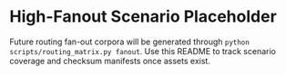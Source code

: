 # High-Fanout Scenario Placeholder

Future routing fan-out corpora will be generated through
`python scripts/routing_matrix.py fanout`. Use this README to track scenario
coverage and checksum manifests once assets exist.
